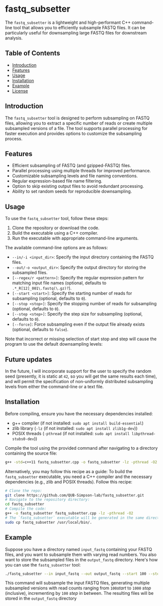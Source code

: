 # fastq_subsetter
The `fastq_subsetter` is a lightweight and high-performant  C++ command-line tool that allows you to efficiently subsample FASTQ files. It can be particularly useful for downsampling large FASTQ files for downstream analysis.

## Table of Contents
- [Introduction](#introduction)
- [Features](#features)
- [Usage](#usage)
- [Installation](#installation)
- [Example](#example)
- [License](#license)

## Introduction
The `fastq_subsetter` tool is designed to perform subsampling on FASTQ files, allowing you to extract a specific number of reads or create multiple subsampled versions of a file. The tool supports parallel processing for faster execution and provides options to customize the subsampling process.

## Features
- Efficient subsampling of FASTQ (and gzipped-FASTQ) files.
- Parallel processing using multiple threads for improved performance.
- Customizable subsampling levels and file naming conventions.
- Regular expression-based file name filtering.
- Option to skip existing output files to avoid redundant processing.
- Ability to set random seeds for reproducible downsampling.

## Usage
To use the `fastq_subsetter` tool, follow these steps:

1. Clone the repository or download the code.
2. Build the executable using a C++ compiler.
3. Run the executable with appropriate command-line arguments.

The available command-line options are as follows:

- `--in/-i <input_dir>`: Specify the input directory containing the FASTQ files.
- `--out/-o <output_dir>`: Specify the output directory for storing the subsampled files.
- `[--regex/r <pattern>]`: Specify the regular expression pattern for matching input file names (optional, defaults to `.*_R[12]_001\.fastq(\.gz)?`).
- `[--start <start>]`: Specify the starting number of reads for subsampling (optional, defaults to `0`).
- `[--stop <stop>]`: Specify the stopping number of reads for subsampling (optional, defaults to `0`).
- `[--step <step>]`: Specify the step size for subsampling (optional, defaults to `0`).
- `[--force]`: Force subsampling even if the output file already exists (optional, defaults to `false`).

Note that incorrect or missing selection of start stop and step will cause the program to use the default downsampling levels:

## Future updates
In the future, I will incorporate support for the user to specify the random seed (presently, it is static at `42`, so you will get the same results each time), and will permit the specification of non-uniformly distributed subsampling levels from either the command-line or a text file.


## Installation
Before compiling, ensure you have the necessary dependencies installed:
- g++ compiler (if not installed: `sudo apt install build-essential`)
- zlib library (`-lz` (if not installed: `sudo apt install zlib1g-dev`))
- POSIX threads (`-pthread` (if not installed: `sudo apt install libpthread-stubs0-dev`))

Compile the tool using the provided command after navigating to a directory containing the source file:
```sh
g++ -std=c++11 fastq_subsetter.cpp -o fastq_subsetter -lz -pthread -O2
```
Alternatively, you may follow this recipe as a guide:
To build the `fastq_subsetter` executable, you need a C++ compiler and the necessary dependencies (e.g., zlib and POSIX threads). Follow this recipe:
```sh
# Clone the repo:
git clone https://github.com/QUB-Simpson-lab/fastq_subsetter.git
# Navigate to the repository directory:
cd fastq_subsetter
# Compile the code:
g++ -o fastq_subsetter fastq_subsetter.cpp -lz -pthread -O2
# The `fastq_subsetter` executable will be generated in the same directory, and can be installed:
sudo cp fastq_subsetter /usr/local/bin/.
```

## Example

Suppose you have a directory named `input_fastq` containing your FASTQ files, and you want to subsample them with varying read numbers. You also want to store the subsampled files in the `output_fastq` directory. Here's how you can use the `fastq_subsetter` tool:

```bash
./fastq_subsetter --in input_fastq --out output_fastq --start 100 --stop 1000 --step 100
```

This command will subsample the input FASTQ files, generating multiple subsampled versions with read counts ranging from `100`_start_ to `1000` _stop_ (inclusive), incrementing by `100` _step_ in between. The resulting files will be stored in the `output_fastq` directory
